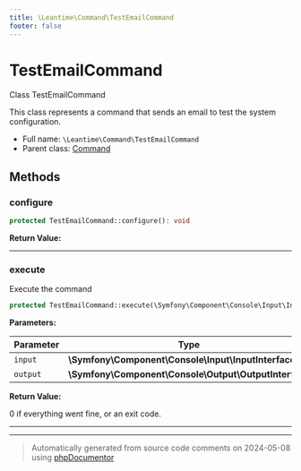 ```yaml
---
title: \Leantime\Command\TestEmailCommand
footer: false
---
```


# TestEmailCommand

Class TestEmailCommand

This class represents a command that sends an email to test the system configuration.

* Full name: `\Leantime\Command\TestEmailCommand`
* Parent class: [Command](../../../classes.md)



## Methods

### configure



```php
protected TestEmailCommand::configure(): void
```









**Return Value:**





---
### execute

Execute the command

```php
protected TestEmailCommand::execute(\Symfony\Component\Console\Input\InputInterface $input, \Symfony\Component\Console\Output\OutputInterface $output): int
```








**Parameters:**

| Parameter | Type | Description |
|-----------|------|-------------|
| `input` | **\Symfony\Component\Console\Input\InputInterface** |  |
| `output` | **\Symfony\Component\Console\Output\OutputInterface** |  |


**Return Value:**

0 if everything went fine, or an exit code.



---


---
> Automatically generated from source code comments on 2024-05-08 using [phpDocumentor](http://www.phpdoc.org/)
